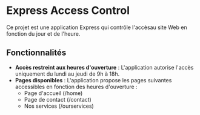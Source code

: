 # Express Access Control

Ce projet est une application Express qui contrôle l'accèsau site Web en fonction du jour et de l'heure.

## Fonctionnalités

- **Accès restreint aux heures d'ouverture** : L'application autorise l'accès uniquement du lundi au jeudi de 9h à 18h.
- **Pages disponibles** : L'application propose les pages suivantes accessibles en fonction des heures d'ouverture :
  - Page d'accueil (/home)
  - Page de contact (/contact)
  - Nos services (/ourservices)

